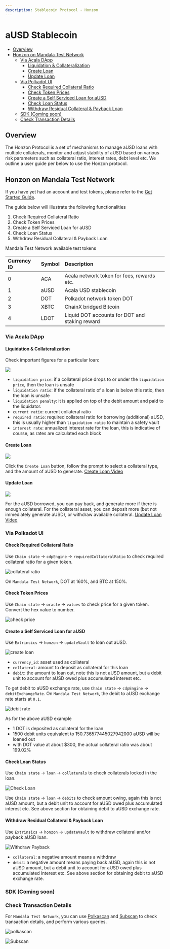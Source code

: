 ```yaml
---
description: Stablecoin Protocol - Honzon
---
```


# aUSD Stablecoin

* [Overview](https://wiki.acala.network/learn/basics/honzon-stablecoin#overview)
* [Honzon on Mandala Test Network](https://wiki.acala.network/learn/basics/honzon-stablecoin#honzon-on-mandala-test-network)
  * [Via Acala DApp](https://wiki.acala.network/learn/basics/honzon-stablecoin#via-acala-dapp)
    * [Liquidation & Collateralization](https://wiki.acala.network/learn/basics/honzon-stablecoin#liquidation-and-collateralization)
    * [Create Loan](https://wiki.acala.network/learn/basics/honzon-stablecoin#create-loan)
    * [Update Loan](https://wiki.acala.network/learn/basics/honzon-stablecoin#update-loan)
  * [Via Polkadot UI](https://wiki.acala.network/learn/basics/honzon-stablecoin#via-polkadot-ui)
    * [Check Required Collateral Ratio](https://wiki.acala.network/learn/basics/honzon-stablecoin#check-required-collateral-ratio)
    * [Check Token Prices](https://wiki.acala.network/learn/basics/honzon-stablecoin#check-token-prices)
    * [Create a Self Serviced Loan for aUSD](https://wiki.acala.network/learn/basics/honzon-stablecoin#create-a-self-serviced-loan-for-ausd)
    * [Check Loan Status](https://wiki.acala.network/learn/basics/honzon-stablecoin#check-loan-status)
    * [Withdraw Residual Collateral & Payback Loan](https://wiki.acala.network/learn/basics/honzon-stablecoin#withdraw-residual-collateral-and-payback-loan)
  * [SDK \(Coming soon\)](https://wiki.acala.network/learn/basics/honzon-stablecoin#sdk-coming-soon)
  * [Check Transaction Details](https://wiki.acala.network/learn/basics/honzon-stablecoin#check-transaction-details)

## Overview

The Honzon Protocol is a set of mechanisms to manage aUSD loans with multiple collaterals, monitor and adjust stability of aUSD based on various risk parameters such as collateral ratio, interest rates, debt level etc. We outline a user guide per below to use the Honzon protocol.

## Honzon on Mandala Test Network

If you have yet had an account and test tokens, please refer to the [Get Started Guide](https://wiki.acala.network/learn/get-started).

The guide below will illustrate the following functionalities

1. Check Required Collateral Ratio
2. Check Token Prices
3. Create a Self Serviced Loan for aUSD
4. Check Loan Status
5. Withdraw Residual Collateral & Payback Loan

Mandala Test Network available test tokens

| Currency ID | Symbol | Description |
| :--- | :--- | :--- |
| 0 | ACA | Acala network token for fees, rewards etc. |
| 1 | aUSD | Acala USD stablecoin |
| 2 | DOT | Polkadot network token DOT |
| 3 | XBTC | ChainX bridged Bitcoin |
| 4 | LDOT | Liquid DOT accounts for DOT and staking reward |

### Via Acala DApp

#### Liquidation & Collateralization

Check important figures for a particular loan:

![](../../.gitbook/assets/overview.png)

* `liquidation price`: if a collateral price drops to or under the `liquidation price`, then the loan is unsafe
* `liquidation ratio`: if the collateral ratio of a loan is below this ratio, then the loan is unsafe
* `liquidation penalty`: it is applied on top of the debit amount and paid to the liquidator.
* `current ratio`: current collateral ratio
* `required ratio`: required collateral ratio for borrowing \(additional\) aUSD, this is usually higher than `liquidation ratio` to maintain a safety vault
* `interest rate`: annualized interest rate for the loan, this is indicative of course, as rates are calculated each block

#### Create Loan

![](../../.gitbook/assets/create_loan.png)

Click the `Create Loan` button, follow the prompt to select a collateral type, and the amount of aUSD to generate. [Create Loan Video](http://www.youtube.com/watch?v=CjwJgm_yz-I)

#### Update Loan

![](../../.gitbook/assets/screen-shot-2020-12-16-at-11.35.42-am.png)

For the aUSD borrowed, you can pay back, and generate more if there is enough collateral. For the collateral asset, you can deposit more \(but not immediately generate aUSD\), or withdraw available collateral. [Update Loan Video](http://www.youtube.com/watch?v=iEWlY5Kosp8)

### Via Polkadot UI

#### Check Required Collateral Ratio

Use `Chain state` -&gt; `cdpEngine` -&gt; `requiredCollateralRatio` to check required collateral ratio for a given token.

![collateral ratio](../../.gitbook/assets/honzon_checkratio.png)

On `Mandala Test Network`, DOT at 160%, and BTC at 150%.

#### Check Token Prices

Use `Chain state` -&gt; `oracle` -&gt; `values` to check price for a given token. Convert the hex value to number.

![check price](../../.gitbook/assets/honzon_checkprice.png)

#### Create a Self Serviced Loan for aUSD

Use `Extrinsics` -&gt; `honzon` -&gt; `updateVault` to loan out aUSD.

![create loan](../../.gitbook/assets/honzon_createloan.png)

* `currency_id`: asset used as collateral
* `collateral`: amount to deposit as collateral for this loan
* `debit`: the amount to loan out, note this is not aUSD amount, but a debit unit to account for aUSD owed plus accumulated interest etc.

To get debit to aUSD exchange rate, use `Chain state` -&gt; `cdpEngine` -&gt; `debitExchangeRate`. On `Mandala Test Network`, the debit to aUSD exchange rate starts at `0.1`.

![debit rate](../../.gitbook/assets/honzon_checkdebitrate.png)

As for the above aUSD example

* 1 DOT is deposited as collateral for the loan
* 1500 debit units equivalent to 150.736577445027942000 aUSD will be loaned out
* with DOT value at about $300, the actual collateral ratio was about 199.02%

#### Check Loan Status

Use `Chain state` -&gt; `loan` -&gt; `collaterals` to check collaterals locked in the loan.

![Check Loan](../../.gitbook/assets/honzon_checkloan.png)

Use `Chain state` -&gt; `loan` -&gt; `debits` to check amount owing, again this is not aUSD amount, but a debit unit to account for aUSD owed plus accumulated interest etc. See above section for obtaining debit to aUSD exchange rate.

#### Withdraw Residual Collateral & Payback Loan

Use `Extrinsics` -&gt; `honzon` -&gt; `updateVault` to withdraw collateral and/or payback aUSD loan.

![Withdraw Payback](../../.gitbook/assets/honzon_withdrawpayback.png)

* `collateral`: a negative amount means a withdraw
* `debit`: a negative amount means paying back aUSD, again this is not aUSD amount, but a debit unit to account for aUSD owed plus accumulated interest etc. See above section for obtaining debit to aUSD exchange rate.

### SDK \(Coming soon\)

### Check Transaction Details

For `Mandala Test Network`, you can use [Polkascan](https://polkascan.io/pre/acala-mandal) and [Subscan](https://acala-testnet.subscan.io/) to check transaction details, and perform various queries.

![polkascan](../../.gitbook/assets/honzon_polkascan.png)

![Subscan](../../.gitbook/assets/subscan.png)

